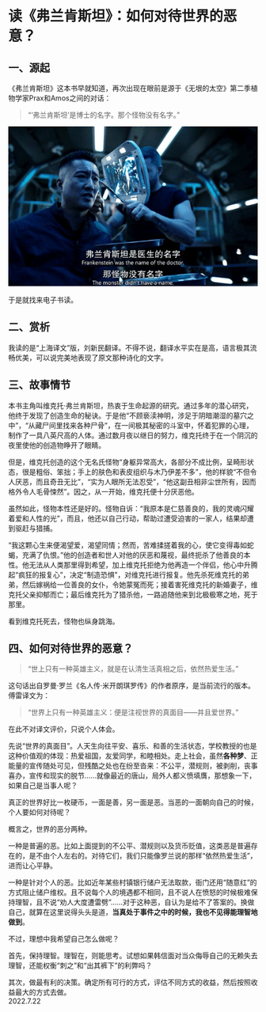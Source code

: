 # 读《弗兰肯斯坦》：如何对待世界的恶意？

## 一、源起

《弗兰肯斯坦》这本书早就知道，再次出现在眼前是源于《无垠的太空》第二季植物学家Prax和Amos之间的对话：

> “‘弗兰肯斯坦’是博士的名字。那个怪物没有名字。”   

![yxds_flkst_01](..\Images\yxds_flkst_01.jpg)   
   
于是就找来电子书读。   
   
## 二、赏析

我读的是“上海译文”版，刘新民翻译。不得不说，翻译水平实在是高，语言极其流畅优美，可以说完美地表现了原文那种诗化的文字。   
   
## 三、故事情节

本书主角叫维克托·弗兰肯斯坦，热衷于生命起源的研究。通过多年的潜心研究，他终于发现了创造生命的秘诀。于是他“不顾亵渎神明，涉足于阴暗潮湿的墓穴之中”，“从藏尸间里找来各种尸骨”，在一间极其秘密的斗室中，怀着犯罪的心理，制作了一具八英尺高的人体。通过数月夜以继日的努力，维克托终于在一个阴沉的夜里使他的创造物睁开了眼睛。   
   
但是，维克托创造的这个无名氏怪物“身躯异常高大，各部分不成比例，呈畸形状态，很是粗俗、笨拙；手上的肤色和表皮组织与木乃伊差不多”，他的样貌“不但令人厌恶，而且奇丑无比”，“实为人眼所无法忍受”，“他这副丑相非尘世所有，因而格外令人毛骨悚然”。因之，从一开始，维克托便十分厌恶他。   
   
虽然如此，怪物本性还是好的。怪物自诉：“我原本是仁慈善良的，我的灵魂闪耀着爱和人性的光”，而且，他还以自己行动，帮助过遭受迫害的一家人，结果却遭到驱赶与猎捕。   
   
“我这颗心生来便渴望爱，渴望同情；然而，苦难揉搓着我的心，使它变得毒如蛇蝎，充满了仇恨。”他的创造者和世人对他的厌恶和蔑视，最终扼杀了他善良的本性。他无法从人类那里得到希望，加上维克托拒绝为他再造一个伴侣，他心中升腾起“疯狂的报复心”，决定“制造恐惧”，对维克托进行报复。他先杀死维克托的弟弟，然后嫁祸给一位善良的女仆，令她蒙冤而死；接着害死维克托的新婚妻子，维克托父亲抑郁而亡；最后维克托为了猎杀他，一路追随他来到北极极寒之地，死于那里。   
   
看到维克托死去，怪物也纵身跳海。   
   
## 四、如何对待世界的恶意？
   
> “世上只有一种英雄主义，就是在认清生活真相之后，依然热爱生活。”   
   
这句话出自罗曼·罗兰《名人传·米开朗琪罗传》的作者原序，是当前流行的版本。傅雷译文为：
   
> “世界上只有一种英雄主义：便是注视世界的真面目——并且爱世界。”   
   
在此不对译文评价，只说个人体会。   
   
先说“世界的真面目”。人天生向往平安、喜乐、和善的生活状态，学校教授的也是这种价值观的体现：热爱祖国，友爱同学，和睦相处。走上社会，虽然**各种梦**、正能量的宣传随处可见，但残酷之处也在纷至沓来：不公平，潜规则，被剥削，丧事喜办，宣传和现实的脱节……就像最近的唐山，局外人都义愤填膺，那想象一下，如果自己是当事人呢？   
   
真正的世界好比一枚硬币，一面是善，另一面是恶。当恶的一面朝向自己的时候，个人要如何对待呢？   
   
概言之，世界的恶分两种。   
   
一种是普遍的恶。比如上面提到的不公平、潜规则以及货币贬值，这类恶是普遍存在的，是不由个人左右的。对待它们，我们只能像罗兰说的那样“依然热爱生活”，进而让心平静。   
   
一种是针对个人的恶。比如近年某些村镇银行储户无法取款，衙门还用“随意红”的方式阻止储户维权。且不说每个人的境遇都不相同，且不说人在愤怒的时候极难保持理智，且不说“劝人大度遭雷劈”……对于这种恶，自认为是给不了答案的。换做自己，就算在这里说得头头是道，**当真处于事件之中的时候，我也不见得能理智地做到**。   
   
不过，理想中我希望自己怎么做呢？   
   
首先，保持理智。理智在，则能思考。试想如果韩信面对当众侮辱自己的无赖失去理智，还能权衡“刺之”和“出其裤下”的利弊吗？   
   
其次，做最有利的决策。确定所有可行的方式，评估不同方式的收益，然后按照收益最大的方式去做。   
2022.7.22